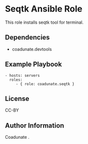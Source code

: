 Seqtk Ansible Role
=========

This role installs seqtk tool for terminal.

Dependencies
------------

- coadunate.devtools

Example Playbook
----------------

    - hosts: servers
      roles:
         - { role: coadunate.seqtk }  

License
-------

CC-BY

Author Information
------------------

Coadunate
.
